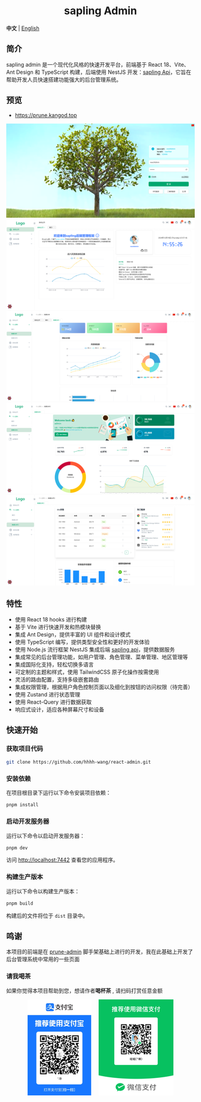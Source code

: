<div align="center"> 
<br> 
<h1> sapling Admin </h1>
</div>

**中文** | [English](./README.en-US.md)

## 简介

sapling admin 是一个现代化风格的快速开发平台，前端基于 React 18、Vite、Ant Design 和 TypeScript 构建，后端使用 NestJS 开发：[sapling Api](https://github.com/kangood/prune-api)，它旨在帮助开发人员快速搭建功能强大的后台管理系统。

## 预览
+ https://prune.kangod.top

![login.png](https://raw.githubusercontent.com/hhhh-wang/react-admin/main/src/assets/login.png)
![home.png](https://raw.githubusercontent.com/hhhh-wang/react-admin/main/src/assets/home.png)
![analysis1.png](https://raw.githubusercontent.com/hhhh-wang/react-admin/main/src/assets/analysis1.png)
![analysis2.png](https://raw.githubusercontent.com/hhhh-wang/react-admin/main/src/assets/analysis2.png)
![analysis3.png](https://raw.githubusercontent.com/hhhh-wang/react-admin/main/src/assets/analysis3.png)

## 特性

- 使用 React 18 hooks 进行构建
- 基于 Vite 进行快速开发和热模块替换
- 集成 Ant Design，提供丰富的 UI 组件和设计模式
- 使用 TypeScript 编写，提供类型安全性和更好的开发体验
- 使用 Node.js 流行框架 NestJS 集成后端 [sapling api](https://github.com/kangood/prune-api)，提供数据服务
- 集成常见的后台管理功能，如用户管理、角色管理、菜单管理、地区管理等
- 集成国际化支持，轻松切换多语言
- 可定制的主题和样式，使用 TailwindCSS 原子化操作按需使用
- 灵活的路由配置，支持多级嵌套路由
- 集成权限管理，根据用户角色控制页面以及细化到按钮的访问权限（待完善）
- 使用 Zustand 进行状态管理
- 使用 React-Query 进行数据获取
- 响应式设计，适应各种屏幕尺寸和设备

## 快速开始

### 获取项目代码

```bash
git clone https://github.com/hhhh-wang/react-admin.git
```

### 安装依赖

在项目根目录下运行以下命令安装项目依赖：

```bash
pnpm install
```

### 启动开发服务器

运行以下命令以启动开发服务器：

```bash
pnpm dev
```

访问 [http://localhost:7442](http://localhost:7442) 查看您的应用程序。

### 构建生产版本

运行以下命令以构建生产版本：

```bash
pnpm build
```

构建后的文件将位于 `dist` 目录中。

## 鸣谢

本项目的前端是在 [prune-admin](https://github.com/kangood/prune-admin) 脚手架基础上进行的开发，我在此基础上开发了后台管理系统中常用的一些页面

### 请我喝茶

如果你觉得本项目帮助到您，想请作者**喝杯茶** , 请扫码打赏任意金额

<div style="display: flex; justify-content: center; gap: 20px;"> 
<img src="https://raw.githubusercontent.com/hhhh-wang/react-admin/main/src/assets/pays/Alipay-Pay.jpg" style="zoom:25%;" /> 
<img src="https://raw.githubusercontent.com/hhhh-wang/react-admin/main/src/assets/pays/Wechat-Pay.png" style="zoom:25%;" /> 
</div> 
